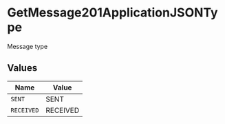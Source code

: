 # GetMessage201ApplicationJSONType

Message type


## Values

| Name       | Value      |
| ---------- | ---------- |
| `SENT`     | SENT       |
| `RECEIVED` | RECEIVED   |